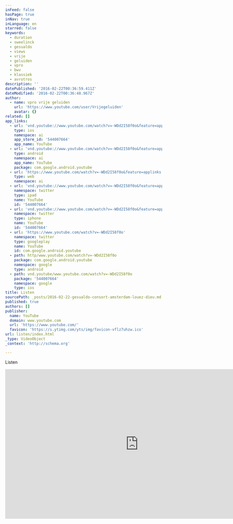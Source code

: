 ```yaml
---
inFeed: false
hasPage: true
inNav: true
inLanguage: en
starred: false
keywords:
  - duration
  - sweelinck
  - gesualdo
  - views
  - vrije
  - geluiden
  - vpro
  - bwv
  - klassiek
  - avrotros
description: ''
datePublished: '2016-02-22T00:36:59.411Z'
dateModified: '2016-02-22T00:36:48.967Z'
author:
  - name: vpro vrije geluiden
    url: 'https://www.youtube.com/user/Vrijegeluiden'
    avatar: {}
related: []
app_links:
  - url: 'vnd.youtube://www.youtube.com/watch?v=-WDd2I58f0o&feature=applinks'
    type: ios
    namespace: ai
    app_store_id: '544007664'
    app_name: YouTube
  - url: 'vnd.youtube://www.youtube.com/watch?v=-WDd2I58f0o&feature=applinks'
    type: android
    namespace: ai
    app_name: YouTube
    package: com.google.android.youtube
  - url: 'https://www.youtube.com/watch?v=-WDd2I58f0o&feature=applinks'
    type: web
    namespace: ai
  - url: 'vnd.youtube://www.youtube.com/watch?v=-WDd2I58f0o&feature=applinks'
    namespace: twitter
    type: ipad
    name: YouTube
    id: '544007664'
  - url: 'vnd.youtube://www.youtube.com/watch?v=-WDd2I58f0o&feature=applinks'
    namespace: twitter
    type: iphone
    name: YouTube
    id: '544007664'
  - url: 'https://www.youtube.com/watch?v=-WDd2I58f0o'
    namespace: twitter
    type: googleplay
    name: YouTube
    id: com.google.android.youtube
  - path: http/www.youtube.com/watch?v=-WDd2I58f0o
    package: com.google.android.youtube
    namespace: google
    type: android
  - path: vnd.youtube/www.youtube.com/watch?v=-WDd2I58f0o
    package: '544007664'
    namespace: google
    type: ios
title: Listen
sourcePath: _posts/2016-02-22-gesualdo-consort-amsterdam-louez-dieu.md
published: true
authors: []
publisher:
  name: YouTube
  domain: www.youtube.com
  url: 'https://www.youtube.com/'
  favicon: 'https://s.ytimg.com/yts/img/favicon-vflz7uhzw.ico'
url: listen/index.html
_type: VideoObject
_context: 'http://schema.org'

---
```

Listen

<iframe src="https://cdn.embedly.com/widgets/media.html?src=https%3A%2F%2Fwww.youtube.com%2Fembed%2F-WDd2I58f0o%3Ffeature%3Doembed&amp;url=https%3A%2F%2Fwww.youtube.com%2Fwatch%3Fv%3D-WDd2I58f0o&amp;image=https%3A%2F%2Fi.ytimg.com%2Fvi%2F-WDd2I58f0o%2Fhqdefault.jpg&amp;key=b7d04c9b404c499eba89ee7072e1c4f7&amp;type=text%2Fhtml&amp;schema=youtube" width="854" height="480" scrolling="no" frameborder="0" allowfullscreen="allowfullscreen" style=""></iframe>